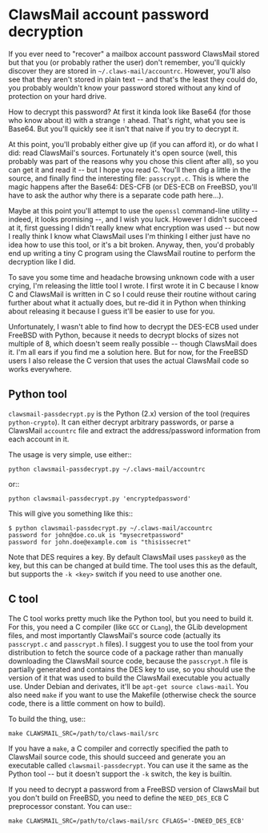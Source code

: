 ClawsMail account password decryption
=====================================

If you ever need to "recover" a mailbox account password ClawsMail stored but
that you (or probably rather the user) don't remember, you'll quickly discover
they are stored in `~/.claws-mail/accountrc`.  However, you'll also see that
they aren't stored in plain text -- and that's the least they could do, you
probably wouldn't know your password stored without any kind of protection on
your hard drive.

How to decrypt this password?  At first it kinda look like Base64 (for those
who know about it) with a strange `!` ahead.  That's right, what you see is
Base64.  But you'll quickly see it isn't that naive if you try to decrypt it.

At this point, you'll probably either give up (if you can afford it), or do
what I did: read ClawsMail's sources.  Fortunately it's open source (well, this
probably was part of the reasons why you chose this client after all), so you
can get it and read it -- but I hope you read C.  You'll then dig a little in
the source, and finally find the interesting file: `passcrypt.c`.  This is
where the magic happens after the Base64: DES-CFB (or DES-ECB on FreeBSD,
you'll have to ask the author why there is a separate code path here...).

Maybe at this point you'll attempt to use the `openssl` command-line utility --
indeed, it looks promising --, and I wish you luck.  However I didn't succeed
at it, first guessing I didn't really knew what encryption was used -- but now
I really think I know what ClawsMail uses I'm thinking I either just have no
idea how to use this tool, or it's a bit broken.  Anyway, then, you'd probably
end up writing a tiny C program using the ClawsMail routine to perform the
decryption like I did.

To save you some time and headache browsing unknown code with a user crying,
I'm releasing the little tool I wrote.  I first wrote it in C because I know C
and ClawsMail is written in C so I could reuse their routine without caring
further about what it actually does, but re-did it in Python when thinking
about releasing it because I guess it'll be easier to use for you.

Unfortunately, I wasn't able to find how to decrypt the DES-ECB used under
FreeBSD with Python, because it needs to decrypt blocks of sizes not multiple
of 8, which doesn't seem really possible -- though ClawsMail does it.  I'm all
ears if you find me a solution here.  But for now, for the FreeBSD users I also
release the C version that uses the actual ClawsMail code so works everywhere.

Python tool
-----------

`clawsmail-passdecrypt.py` is the Python (2.x) version of the tool (requires
`python-crypto`).  It can either decrypt arbitrary passwords, or parse a
ClawsMail `accountrc` file and extract the address/password information from
each account in it.

The usage is very simple, use either::

    python clawsmail-passdecrypt.py ~/.claws-mail/accountrc

or::

    python clawsmail-passdecrypt.py 'encryptedpassword'

This will give you something like this::

    $ python clawsmail-passdecrypt.py ~/.claws-mail/accountrc
    password for john@doe.co.uk is "mysecretpassword"
    password for john.doe@example.com is "thisissecret"

Note that DES requires a key.  By default ClawsMail uses `passkey0` as the key,
but this can be changed at build time.  The tool uses this as the default, but
supports the `-k <key>` switch if you need to use another one.


C tool
------

The C tool works pretty much like the Python tool, but you need to build it.
For this, you need a C compiler (like `GCC` or `CLang`), the GLib development
files, and most importantly ClawsMail's source code (actually its `passcrypt.c`
and `passcrypt.h` files). I suggest you to use the tool from your distribution
to fetch the source code of a package rather than manually downloading the
ClawsMail source code, because the `passcrypt.h` file is partially generated
and contains the DES key to use, so you should use the version of it that was
used to build the ClawsMail executable you actually use.  Under Debian and
derivates, it'll be ``apt-get source claws-mail``.  You also need `make` if you
want to use the Makefile (otherwise check the source code, there is a little
comment on how to build).

To build the thing, use::

    make CLAWSMAIL_SRC=/path/to/claws-mail/src

If you have a `make`, a C compiler and correctly specified the path to
ClawsMail source code, this should succeed and generate you an executable
called `clawsmail-passdecrypt`.  You can use it the same as the Python tool --
but it doesn't support the `-k` switch, the key is builtin.

If you need to decrypt a password from a FreeBSD version of ClawsMail but you
don't build on FreeBSD, you need to define the `NEED_DES_ECB` C preprocessor
constant.  You can use::

    make CLAWSMAIL_SRC=/path/to/claws-mail/src CFLAGS='-DNEED_DES_ECB'
